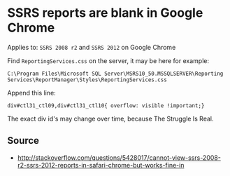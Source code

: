 ﻿# SSRS reports are blank in Google Chrome

Applies to: `SSRS 2008 r2` and `SSRS 2012` on Google Chrome

Find `ReportingServices.css` on the server, it may be here for example:

    C:\Program Files\Microsoft SQL Server\MSRS10_50.MSSQLSERVER\Reporting Services\ReportManager\Styles\ReportingServices.css

Append this line:

    div#ctl31_ctl09,div#ctl31_ctl10{ overflow: visible !important;}

The exact div id's may change over time, because The Struggle Is Real.

## Source

- <http://stackoverflow.com/questions/5428017/cannot-view-ssrs-2008-r2-ssrs-2012-reports-in-safari-chrome-but-works-fine-in>